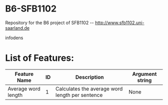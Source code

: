 # B6-SFB1102
Repository for the B6 project of SFB1102 -- http://www.sfb1102.uni-saarland.de


infodens


# List of Features:

Feature Name | ID | Description | Argument string
--- | --- | --- | ---  
Average word length | 1 | Calculates the average word length per sentence | None
